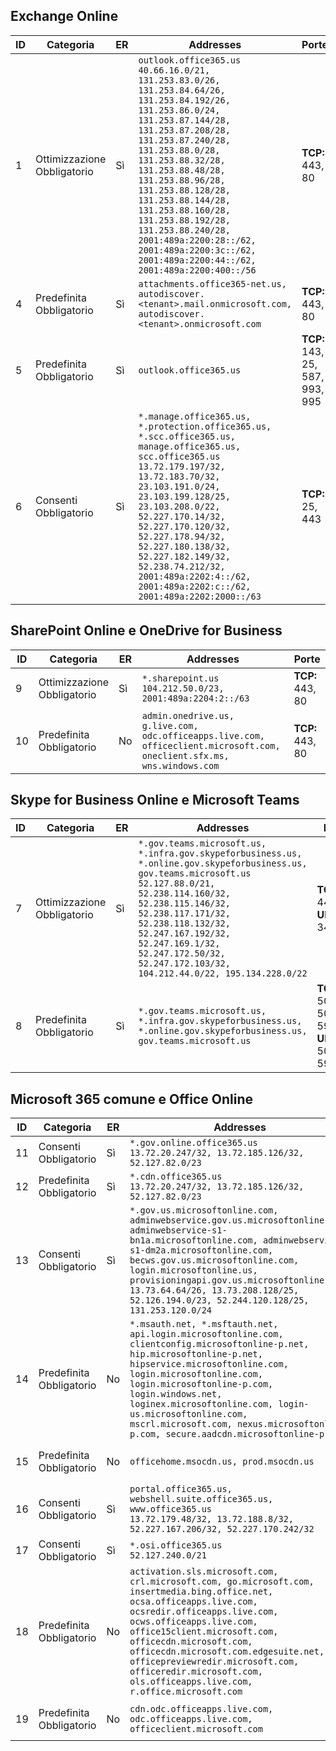 <!--THIS FILE IS AUTOMATICALLY GENERATED. MANUAL CHANGES WILL BE OVERWRITTEN.-->
<!--Please contact the Office 365 Endpoints team with any questions.-->
<!--USGovGCCHigh endpoints version 2019022800-->
<!--File generated 2019-03-12 12:08:24.8637-->

## <a name="exchange-online"></a>Exchange Online

ID | Categoria | ER | Addresses | Porte
-- | -------------------- | --- | ------------------------------------------------------------------------------------------------------------------------------------------------------------------------------------------------------------------------------------------------------------------------------------------------------------------------------------------------------------------------------------------------------------------------------------------------ | -------------------------------
1 | Ottimizzazione<BR>Obbligatorio | Sì | `outlook.office365.us`<BR>`40.66.16.0/21, 131.253.83.0/26, 131.253.84.64/26, 131.253.84.192/26, 131.253.86.0/24, 131.253.87.144/28, 131.253.87.208/28, 131.253.87.240/28, 131.253.88.0/28, 131.253.88.32/28, 131.253.88.48/28, 131.253.88.96/28, 131.253.88.128/28, 131.253.88.144/28, 131.253.88.160/28, 131.253.88.192/28, 131.253.88.240/28, 2001:489a:2200:28::/62, 2001:489a:2200:3c::/62, 2001:489a:2200:44::/62, 2001:489a:2200:400::/56` | **TCP:** 443, 80
4 | Predefinita<BR>Obbligatorio | Sì | `attachments.office365-net.us, autodiscover.<tenant>.mail.onmicrosoft.com, autodiscover.<tenant>.onmicrosoft.com` | **TCP:** 443, 80
5 | Predefinita<BR>Obbligatorio | Sì | `outlook.office365.us` | **TCP:** 143, 25, 587, 993, 995
6 | Consenti<BR>Obbligatorio | Sì | `*.manage.office365.us, *.protection.office365.us, *.scc.office365.us, manage.office365.us, scc.office365.us`<BR>`13.72.179.197/32, 13.72.183.70/32, 23.103.191.0/24, 23.103.199.128/25, 23.103.208.0/22, 52.227.170.14/32, 52.227.170.120/32, 52.227.178.94/32, 52.227.180.138/32, 52.227.182.149/32, 52.238.74.212/32, 2001:489a:2202:4::/62, 2001:489a:2202:c::/62, 2001:489a:2202:2000::/63` | **TCP:** 25, 443

## <a name="sharepoint-online-and-onedrive-for-business"></a>SharePoint Online e OneDrive for Business

ID | Categoria | ER | Addresses | Porte
-- | -------------------- | --- | ----------------------------------------------------------------------------------------------------------------------- | ----------------
9 | Ottimizzazione<BR>Obbligatorio | Sì | `*.sharepoint.us`<BR>`104.212.50.0/23, 2001:489a:2204:2::/63` | **TCP:** 443, 80
10 | Predefinita<BR>Obbligatorio | No | `admin.onedrive.us, g.live.com, odc.officeapps.live.com, officeclient.microsoft.com, oneclient.sfx.ms, wns.windows.com` | **TCP:** 443, 80

## <a name="skype-for-business-online-and-microsoft-teams"></a>Skype for Business Online e Microsoft Teams

ID | Categoria | ER | Addresses | Porte
-- | -------------------- | --- | --------------------------------------------------------------------------------------------------------------------------------------------------------------------------------------------------------------------------------------------------------------------------------------------------------------------------------- | --------------------------------------------------
7 | Ottimizzazione<BR>Obbligatorio | Sì | `*.gov.teams.microsoft.us, *.infra.gov.skypeforbusiness.us, *.online.gov.skypeforbusiness.us, gov.teams.microsoft.us`<BR>`52.127.88.0/21, 52.238.114.160/32, 52.238.115.146/32, 52.238.117.171/32, 52.238.118.132/32, 52.247.167.192/32, 52.247.169.1/32, 52.247.172.50/32, 52.247.172.103/32, 104.212.44.0/22, 195.134.228.0/22` | **TCP:** 443, 80<BR>**UDP:** 3478
8 | Predefinita<BR>Obbligatorio | Sì | `*.gov.teams.microsoft.us, *.infra.gov.skypeforbusiness.us, *.online.gov.skypeforbusiness.us, gov.teams.microsoft.us` | **TCP:** 5061, 50000-59999<BR>**UDP:** 50000-59999

## <a name="microsoft-365-common-and-office-online"></a>Microsoft 365 comune e Office Online

ID | Categoria | ER | Addresses | Porte
-- | ------------------- | --- | ---------------------------------------------------------------------------------------------------------------------------------------------------------------------------------------------------------------------------------------------------------------------------------------------------------------------------------------------------------------------------------------------- | ----------------
11 | Consenti<BR>Obbligatorio | Sì | `*.gov.online.office365.us`<BR>`13.72.20.247/32, 13.72.185.126/32, 52.127.82.0/23` | **TCP:** 443
12 | Predefinita<BR>Obbligatorio | Sì | `*.cdn.office365.us`<BR>`13.72.20.247/32, 13.72.185.126/32, 52.127.82.0/23` | **TCP:** 443
13 | Consenti<BR>Obbligatorio | Sì | `*.gov.us.microsoftonline.com, adminwebservice.gov.us.microsoftonline.com, adminwebservice-s1-bn1a.microsoftonline.com, adminwebservice-s1-dm2a.microsoftonline.com, becws.gov.us.microsoftonline.com, login.microsoftonline.us, provisioningapi.gov.us.microsoftonline.com`<BR>`13.73.64.64/26, 13.73.208.128/25, 52.126.194.0/23, 52.244.120.128/25, 131.253.120.0/24` | **TCP:** 443
14 | Predefinita<BR>Obbligatorio | No | `*.msauth.net, *.msftauth.net, api.login.microsoftonline.com, clientconfig.microsoftonline-p.net, hip.microsoftonline-p.net, hipservice.microsoftonline.com, login.microsoftonline.com, login.microsoftonline-p.com, login.windows.net, loginex.microsoftonline.com, login-us.microsoftonline.com, mscrl.microsoft.com, nexus.microsoftonline-p.com, secure.aadcdn.microsoftonline-p.com` | **TCP:** 443
15 | Predefinita<BR>Obbligatorio | No | `officehome.msocdn.us, prod.msocdn.us` | **TCP:** 443, 80
16  | Consenti<BR>Obbligatorio | Sì | `portal.office365.us, webshell.suite.office365.us, www.office365.us`<BR>`13.72.179.48/32, 13.72.188.8/32, 52.227.167.206/32, 52.227.170.242/32` | **TCP:** 443, 80
17  | Consenti<BR>Obbligatorio | Sì | `*.osi.office365.us`<BR>`52.127.240.0/21` | **TCP:** 443
18  | Predefinita<BR>Obbligatorio | No | `activation.sls.microsoft.com, crl.microsoft.com, go.microsoft.com, insertmedia.bing.office.net, ocsa.officeapps.live.com, ocsredir.officeapps.live.com, ocws.officeapps.live.com, office15client.microsoft.com, officecdn.microsoft.com, officecdn.microsoft.com.edgesuite.net, officepreviewredir.microsoft.com, officeredir.microsoft.com, ols.officeapps.live.com, r.office.microsoft.com` | **TCP:** 443, 80
19 | Predefinita<BR>Obbligatorio | No | `cdn.odc.officeapps.live.com, odc.officeapps.live.com, officeclient.microsoft.com` | **TCP:** 443, 80
